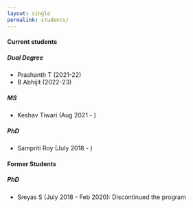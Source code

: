 ```yaml
---
layout: single
permalink: students/
---
```


#### Current students

##### Dual Degree
- Prashanth T (2021-22)
- B Abhijit (2022-23)

##### MS
- Keshav Tiwari (Aug 2021 - )

##### PhD
- Sampriti Roy (July 2018 - )

#### Former Students

##### PhD
- Sreyas S (July 2018 - Feb 2020): Discontinued the program
